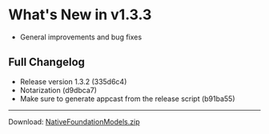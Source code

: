 # What's New in v1.3.3

- General improvements and bug fixes

## Full Changelog
- Release version 1.3.2 (335d6c4)
- Notarization (d9dbca7)
- Make sure to generate appcast from the release script (b91ba55)

---
Download: [NativeFoundationModels.zip](https://github.com/zats/native-foundation-models/releases/download/v1.3.3/NativeFoundationModels.zip)
